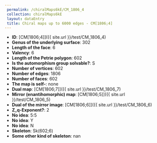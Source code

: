 ```yaml
--- 
 permalink: /chiralMaps6kE/CM_1806_4 
 collection: chiralMaps6kE
 layout: dataEntry
 title: Chiral maps up to 6000 edges - CM[1806;4]
---
```


- **ID**: [CM[1806;4]]({{ site.url }}/test/CM_1806_4)
- **Genus of the underlying surface**: 302
- **Length of the face**: 6
- **Valency**: 6
- **Length of the Petrie polygon**: 602
- **Is the automorphism group solvable?**: S
- **Number of vertices**: 602
- **Number of edges**: 1806
- **Number of faces**: 602
- **The map is self-**: none
- **Dual map**: [CM[1806;7]]({{ site.url }}/test/CM_1806_7)
- **Mirror (enantihomorphic) map**: [CM[1806;5]]({{ site.url }}/test/CM_1806_5)
- **Dual of the mirror image**: [CM[1806;6]]({{ site.url }}/test/CM_1806_6)
- **Z_q-Exponent?**: 2
- **No idea**:  5:5
- **No idea**: Y
- **No idea**: N
- **Skeleton**: Sk(602;6)
- **Some other kind of skeleton**: nan
